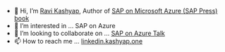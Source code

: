 - 👋 Hi, I’m [Ravi Kashyap](https://github.kashyap.one), Author of [SAP on Microsoft Azure (SAP Press) book](https://www.sap-press.com/sap-on-microsoft-azure_5174)
- 👀 I’m interested in ... SAP on Azure
- 💞️ I’m looking to collaborate on ... [SAP on Azure Talk](https://saponazuretalk.com)
- 📫 How to reach me ... [linkedin.kashyap.one](https://linkedin.kashyap.one) 
<!---
Ravi-Kashyap/Ravi-Kashyap is a ✨ special ✨ repository because its `README.md` (this file) appears on your GitHub profile.
You can click the Preview link to take a look at your changes.
--->
